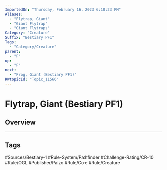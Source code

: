 ```yaml
---
ImportedOn: "Thursday, February 16, 2023 6:10:23 PM"
Aliases:
  - "Flytrap, Giant"
  - "Giant Flytrap"
  - "Giant Flytraps"
Category: "Creature"
Suffix: "Bestiary PF1"
Tags:
  - "Category/Creature"
parent:
  - "F"
up:
  - "F"
next:
  - "Frog, Giant (Bestiary PF1)"
RWtopicId: "Topic_11566"
---
```

# Flytrap, Giant (Bestiary PF1)
## Overview

---
## Tags
#Sources/Bestiary-1 #Rule-System/Pathfinder #Challenge-Rating/CR-10 #Rule/OGL #Publisher/Paizo #Rule/Core #Rule/Creature

